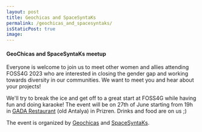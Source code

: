 ```yaml
---
layout: post
title: Geochicas and SpaceSyntaKs
permalink: /geochicas_and_spacesyntaks/
isStaticPost: true
image:
---
```


#### GeoChicas and SpaceSyntaKs meetup

Everyone is welcome to join us to meet other women and allies attending FOSS4G 2023 who are interested in closing the gender gap and working towards diversity in our communities. We want to meet you and hear about your projects!

We'll try to break the ice and get off to a great start at FOSS4G while having fun and doing karaoke! The event will be on 27th of June starting from 19h in [GADA Restaurant](https://osm.org/go/xfigRtZRT?m=) (old Antalya) in Prizren. Drinks and food are on us ;)

The event is organized by [Geochicas](http://www.geochicas.org/) and [SpaceSyntaKs](https://twitter.com/spacesyntaks/).
